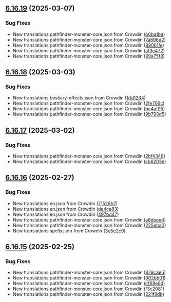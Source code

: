 ## [6.16.19](https://github.com/allnnde/pf2e-esp-translation/compare/v6.16.18...v6.16.19) (2025-03-07)


### Bug Fixes

* New translations pathfinder-monster-core.json from Crowdin ([b0ba1ba](https://github.com/allnnde/pf2e-esp-translation/commit/b0ba1baafc850942efb708bb6364ee8ad0f9d3a9))
* New translations pathfinder-monster-core.json from Crowdin ([7a896d2](https://github.com/allnnde/pf2e-esp-translation/commit/7a896d28f419e504c9122e4d5e8cf950756a7310))
* New translations pathfinder-monster-core.json from Crowdin ([89061fe](https://github.com/allnnde/pf2e-esp-translation/commit/89061fecbca34e6520d0eb0c3c572b3ff48a4be3))
* New translations pathfinder-monster-core.json from Crowdin ([af3e472](https://github.com/allnnde/pf2e-esp-translation/commit/af3e47223e1930f30f7ca4579d9c932cbfd867a5))
* New translations pathfinder-monster-core.json from Crowdin ([89a75f8](https://github.com/allnnde/pf2e-esp-translation/commit/89a75f8ce84a82d02bd796100b4edaa3188fb47a))



## [6.16.18](https://github.com/allnnde/pf2e-esp-translation/compare/v6.16.17...v6.16.18) (2025-03-03)


### Bug Fixes

* New translations bestiary-effects.json from Crowdin ([1dd1264](https://github.com/allnnde/pf2e-esp-translation/commit/1dd1264dc5be49b216ff7f0fd74f6c440e785c0b))
* New translations pathfinder-monster-core.json from Crowdin ([2fe706c](https://github.com/allnnde/pf2e-esp-translation/commit/2fe706c3337cc6fe06434bcd66f240a636889a64))
* New translations pathfinder-monster-core.json from Crowdin ([bc4af95](https://github.com/allnnde/pf2e-esp-translation/commit/bc4af9521f4ddc1cdb52e4f0c2a52064b89aa218))
* New translations pathfinder-monster-core.json from Crowdin ([9b798d5](https://github.com/allnnde/pf2e-esp-translation/commit/9b798d5846b339778f7f42278330629df3973998))



## [6.16.17](https://github.com/allnnde/pf2e-esp-translation/compare/v6.16.16...v6.16.17) (2025-03-02)


### Bug Fixes

* New translations pathfinder-monster-core.json from Crowdin ([2bf4348](https://github.com/allnnde/pf2e-esp-translation/commit/2bf434814b0cc5bff0534e3de0ef91948727b09e))
* New translations pathfinder-monster-core.json from Crowdin ([cb6203e](https://github.com/allnnde/pf2e-esp-translation/commit/cb6203e86fe531e0c5c1e1e74011d0b2395d5a35))



## [6.16.16](https://github.com/allnnde/pf2e-esp-translation/compare/v6.16.15...v6.16.16) (2025-02-27)


### Bug Fixes

* New translations en.json from Crowdin ([71526b7](https://github.com/allnnde/pf2e-esp-translation/commit/71526b725a65529458be3735adb0bf3ce9edc18b))
* New translations en.json from Crowdin ([de4ca83](https://github.com/allnnde/pf2e-esp-translation/commit/de4ca83e9e2364e94c5547426bd21603b07250b8))
* New translations en.json from Crowdin ([497bd47](https://github.com/allnnde/pf2e-esp-translation/commit/497bd479b5c0905f59206139425f9ee330afae3c))
* New translations pathfinder-monster-core.json from Crowdin ([a6deee4](https://github.com/allnnde/pf2e-esp-translation/commit/a6deee4482727e458dfc3d861aa75dccf6d0052e))
* New translations pathfinder-monster-core.json from Crowdin ([225eba0](https://github.com/allnnde/pf2e-esp-translation/commit/225eba0f6978dadf233c639f23d3c624044e0b95))
* New translations spells.json from Crowdin ([3e5e2c9](https://github.com/allnnde/pf2e-esp-translation/commit/3e5e2c962171ab0f0e20a046f171977dd6e03878))



## [6.16.15](https://github.com/allnnde/pf2e-esp-translation/compare/v6.16.14...v6.16.15) (2025-02-25)


### Bug Fixes

* New translations pathfinder-monster-core.json from Crowdin ([879c3e5](https://github.com/allnnde/pf2e-esp-translation/commit/879c3e5c52d5b9581071859c28e59d0580d5312c))
* New translations pathfinder-monster-core.json from Crowdin ([002bb01](https://github.com/allnnde/pf2e-esp-translation/commit/002bb01e7c0cdb504e38139c9d854c9e4a27257f))
* New translations pathfinder-monster-core.json from Crowdin ([cf98e9d](https://github.com/allnnde/pf2e-esp-translation/commit/cf98e9d84f19d14674bce9ee76ccf719ca70926f))
* New translations pathfinder-monster-core.json from Crowdin ([f3c2081](https://github.com/allnnde/pf2e-esp-translation/commit/f3c2081d021a1b624946a8f744d18486ebc2fcf1))
* New translations pathfinder-monster-core.json from Crowdin ([221f8db](https://github.com/allnnde/pf2e-esp-translation/commit/221f8dbc44aadd6e97af5c4e3f6e40449bdf8987))



